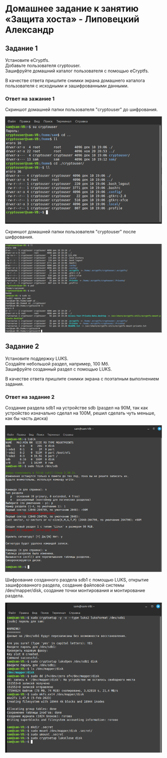 # Домашнее задание к занятию «Защита хоста» - Липовецкий Александр

## Задание 1  

Установите eCryptfs.  
Добавьте пользователя cryptouser.  
Зашифруйте домашний каталог пользователя с помощью eCryptfs.  

В качестве ответа пришлите снимки экрана домашнего каталога пользователя с исходными и зашифрованными данными.  

### Ответ на зажание 1

Скриншот домашней папки пользователя "cryptouser" до шифрования.  

![до](./before.png)

Скриншот домашней папки пользователя "cryptouser" после шифрования.  

![после](./after.png)

## Задание 2  

Установите поддержку LUKS.  
Создайте небольшой раздел, например, 100 Мб.  
Зашифруйте созданный раздел с помощью LUKS.  

В качестве ответа пришлите снимки экрана с поэтапным выполнением задания.  

### Ответ на задание 2  

Создание раздела sdb1 на устройстве sdb (раздел на 90М, так как устройство изначально сделал на 100M, решил сделать чуть меньше, как бы часть диска)  

![creat_part](./creat_part.png)  

Шифрование созданного раздела sdb1 с помощью LUKS, открытие зашифрованного раздела, создание файловой системы /dev/mapper/disk, создание точки монтирования и монтирование раздела.  

![maunt](./maunt.png)  